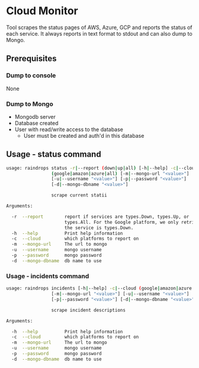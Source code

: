 # Cloud Monitor

Tool scrapes the status pages of AWS, Azure, GCP and reports the status of
each service. It always reports in text format to stdout and can also dump to Mongo.
## Prerequisites
### Dump to console
None

### Dump to Mongo
* Mongodb server
* Database created
* User with read/write access to the database
    * User must be created and auth'd in this database 
## Usage - status command
```bash
usage: raindrops status -r|--report (down|up|all) [-h|--help] -c|--cloud
                 (google|amazon|azure|all) [-m|--mongo-url "<value>"]
                 [-u|--username "<value>"] [-p|--password "<value>"]
                 [-d|--mongo-dbname "<value>"]

                 scrape current statii

Arguments:

  -r  --report        report if services are types.Down, types.Up, or
                      types.All. For the Google platform, we only retrieve if
                      the service is types.Down.
  -h  --help          Print help information
  -c  --cloud         which platforms to report on
  -m  --mongo-url     The url to mongo
  -u  --username      mongo username
  -p  --password      mongo password
  -d  --mongo-dbname  db name to use


```

### Usage - incidents command
```bash
usage: raindrops incidents [-h|--help] -c|--cloud (google|amazon|azure|all)
                 [-m|--mongo-url "<value>"] [-u|--username "<value>"]
                 [-p|--password "<value>"] [-d|--mongo-dbname "<value>"]

                 scrape incident descriptions

Arguments:

  -h  --help          Print help information
  -c  --cloud         which platforms to report on
  -m  --mongo-url     The url to mongo
  -u  --username      mongo username
  -p  --password      mongo password
  -d  --mongo-dbname  db name to use

```